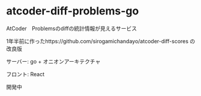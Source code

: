 # atcoder-diff-problems-go
AtCoder　Problemsのdiffの統計情報が見えるサービス


1年半前に作ったhttps://github.com/sirogamichandayo/atcoder-diff-scores
の改良版

サーバー: go + オニオンアーキテクチャ

フロント: React

開発中
